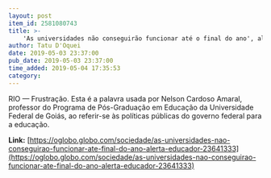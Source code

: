 ```yaml
---
layout: post
item_id: 2581080743
title: >-
    'As universidades não conseguirão funcionar até o final do ano', alerta educador
author: Tatu D'Oquei
date: 2019-05-03 23:37:00
pub_date: 2019-05-03 23:37:00
time_added: 2019-05-04 17:35:53
category: 
---
```


RIO — Frustração. Esta é a palavra usada por Nelson Cardoso Amaral, professor do Programa de Pós-Graduação em Educação da Universidade Federal de Goiás, ao referir-se às políticas públicas do governo federal para a educação.

**Link:** [https://oglobo.globo.com/sociedade/as-universidades-nao-conseguirao-funcionar-ate-final-do-ano-alerta-educador-23641333](https://oglobo.globo.com/sociedade/as-universidades-nao-conseguirao-funcionar-ate-final-do-ano-alerta-educador-23641333)

